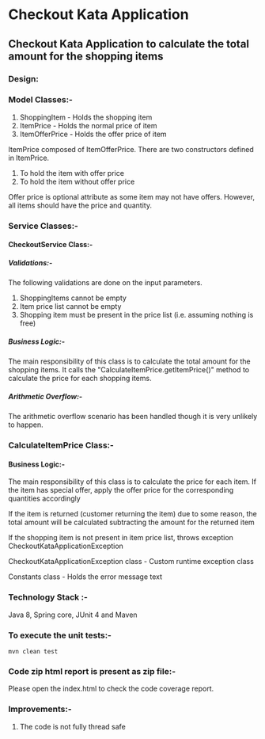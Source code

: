 # Checkout Kata Application

## Checkout Kata Application to calculate the total amount for the shopping items

### Design:

### Model Classes:-
1) ShoppingItem 	- Holds the shopping item
2) ItemPrice 		- Holds the normal price of item
3) ItemOfferPrice 	- Holds the offer price of item

ItemPrice composed of ItemOfferPrice. There are two constructors defined in ItemPrice.

1) To hold the item with offer price 
2) To hold the item without offer price 

Offer price is optional attribute as some item may not have offers. However, all items should have the price and quantity.

### Service Classes:-

#### CheckoutService Class:-

##### Validations:-
The following validations are done on the input parameters.

1) ShoppingItems cannot be empty
2) Item price list cannot be empty
3) Shopping item must be present in the price list (i.e. assuming nothing is free)

##### Business Logic:-

The main responsibility of this class is to calculate the total amount for the shopping items. It calls the "CalculateItemPrice.getItemPrice()" method to calculate the price for each shopping items.

##### Arithmetic Overflow:-
The arithmetic overflow scenario has been handled though it is very unlikely to happen.


### CalculateItemPrice Class:-

#### Business Logic:-
The main responsibility of this class is to calculate the price for each item. If the item has special offer, apply the offer price for the corresponding quantities accordingly

If the item is returned (customer returning the item) due to some reason, the total amount will be calculated subtracting the amount for the returned item

If the shopping item is not present in item price list, throws exception CheckoutKataApplicationException

CheckoutKataApplicationException class - Custom runtime exception class

Constants class - Holds the error message text

### Technology Stack :-

Java 8, Spring core, JUnit 4 and Maven

### To execute the unit tests:-

    mvn clean test
	
### Code zip html report is present as zip file:-	

Please open the index.html to check the code coverage report.

### Improvements:-

1) The code is not fully thread safe